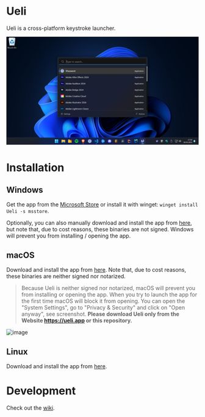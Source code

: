 # Ueli

Ueli is a cross-platform keystroke launcher.

![Screenshot Dark Windows](docs/screenshot-windows-dark.png)

# Installation

## Windows

Get the app from the [Microsoft Store](https://www.microsoft.com/store/productId/9PK44N42B2G7?ocid=pdpshare) or install it with winget: `winget install Ueli -s msstore`.

Optionally, you can also manually download and install the app from [here](https://github.com/oliverschwendener/ueli/releases/latest), but note that, due to cost reasons, these binaries are not signed. Windows will prevent you from installing / opening the app.

## macOS

Download and install the app from [here](https://github.com/oliverschwendener/ueli/releases/latest). Note that, due to cost reasons, these binaries are neither signed nor notarized.

> Because Ueli is neither signed nor notarized, macOS will prevent you from installing or opening the app. When you try to launch the app for the first time macOS will block it from opening. You can open the "System Settings", go to "Privacy & Security" and click on "Open anyway", see screenshot. **Please download Ueli only from the Website https://ueli.app or this repository.**

![image](https://github.com/user-attachments/assets/c73ddf79-35cf-4098-8beb-19cad89b27e6)

## Linux

Download and install the app from [here](https://github.com/oliverschwendener/ueli/releases/latest).

# Development

Check out the [wiki](https://github.com/oliverschwendener/ueli/wiki/Development).
